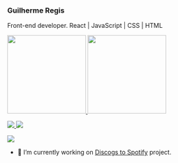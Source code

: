 ### Guilherme Regis




Front-end developer. React | JavaScript | CSS | HTML




 <div>
  <a href="https://github.com/gregisb">
  <img height="180em" src="https://github-readme-stats.vercel.app/api?username=gregisb&show_icons=true&theme=dark&include_all_commits=true&count_private=true"/>
  <img height="180em" src="https://github-readme-stats.vercel.app/api/top-langs/?username=gregisb&layout=compact&langs_count=7&theme=dark"/>
</div> 

  
  
  <a href="https://www.linkedin.com/in/guilherme-regis/" target="_blank"><img src="https://img.shields.io/badge/-LinkedIn-%230077B5?style=for-the-badge&logo=linkedin&logoColor=white">
   <a href = "mailto:guilhermeb.regis@gmail.com"><img src="https://img.shields.io/badge/-Gmail-%23333?style=for-the-badge&logo=gmail&logoColor=white" target="_blank"></a>
  
   
   <img src="https://img.shields.io/badge/Ubuntu-E95420?style=for-the-badge&logo=ubuntu&logoColor=white">
   
   
- 🔭 I’m currently working on <a href="https://github.com/gregisb/Discogs-to-Spotify" target='_blank'>Discogs to Spotify</a> project.

  

<!--
**gregisb/gregisb** is a ✨ _special_ ✨ repository because its `README.md` (this file) appears on your GitHub profile.

Here are some ideas to get you started:


- 👯 I’m looking to collaborate on ...
- 🤔 I’m looking for help with ...
- 💬 Ask me about ...
- 📫 How to reach me: ...
- 😄 Pronouns: ...
- ⚡ Fun fact: ...
-->

